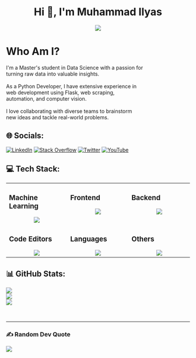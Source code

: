 <h1 align="center">Hi 👋, I'm Muhammad Ilyas</h1>
<p align="center">
  <img src="https://readme-typing-svg.demolab.com/?lines=Data Science Enthusiast;Learning AI;IT - Professional;%20Loves%20to%20Learn%20New%20Things&font=Fira%20Code&center=true&width=440&height=45&color=#bfcfde&vCenter=true&size=22&pause=1000">
</p>


<h1>Who Am I?</h1> 
I'm a Master's student in Data Science with a passion for <br> turning raw data into valuable insights.  
<br><br>  
As a Python Developer, I have extensive experience in <br> web development using Flask, web scraping,<br> automation, and computer vision.  
<br><br>  
I love collaborating with diverse teams to brainstorm <br> new ideas and tackle real-world problems.

## 🌐 Socials:
[![LinkedIn](https://img.shields.io/badge/LinkedIn-%230077B5.svg?logo=linkedin&logoColor=white)](https://www.linkedin.com/in/muhammad-ilyas-ibrahim/) [![Stack Overflow](https://img.shields.io/badge/-Stackoverflow-FE7A16?logo=stack-overflow&logoColor=white)](https://stackoverflow.com/users/18039310) [![Twitter](https://img.shields.io/badge/Twitter-%231DA1F2.svg?logo=Twitter&logoColor=white)](https://twitter.com/TechWizard137) [![YouTube](https://img.shields.io/badge/YouTube-%23FF0000.svg?logo=YouTube&logoColor=white)](https://youtube.com/c/TECHWIZARD137) 


##  💻 Tech Stack:

<table><tr><td valign="top" width="25%">
  
### Machine Learning
<a href="https://github.com/Muhammad-Ilyas-Ibrahim/">
<div align="center">
       <img src="https://skillicons.dev/icons?i=tensorflow,scikitlearn,opencv,numpy,pandas,matplotlib,pil,&perline=4" /> 
</div>
</a>
</td><td valign="top" width="25%">

### Frontend  
<a href="https://github.com/Muhammad-Ilyas-Ibrahim/">
<div align="center">  
       <img src="https://skillicons.dev/icons?i=html,css,bootstrap,&perline=4" />   <!--   bootstrap,materialui,tailwind,js,react,nextjs,jquery,antdesign -->
</div>
</a>
 </td><td valign="top" width="25%">
        
### Backend
<a href="https://github.com/Muhammad-Ilyas-Ibrahim/">
<div align="center">
       <img src="https://skillicons.dev/icons?i=mysql,sqlite,mongodb&perline=4" /> <!--   firebase,nodejs,express -->
</div>
</a>

</td>
</tr>
<tr><td valign="top" width="25%">

### Code Editors  
<a href="https://github.com/Muhammad-Ilyas-Ibrahim/">
<div align="center">  
       <img src="https://skillicons.dev/icons?i=vscode,pycharm,&perline=4" /> 
</div>
</a>
</td><td valign="top" width="25%">
    
###  Languages
<a href="https://github.com/Muhammad-Ilyas-Ibrahim/">
<div align="center"> 
    <img src="https://skillicons.dev/icons?i=python,cpp,javascript,&perline=4" /> 
</div>
</a>
</td><td valign="top" width="25%">

### Others 
<a href="https://github.com/Muhammad-Ilyas-Ibrahim/">
<div align="center">  
       <img src="https://skillicons.dev/icons?i=git,github,figma,linux,&perline=4" /> 
</div>
</a>
 </td> 
</tr>
</table>


## 📊 GitHub Stats:
![](https://github-readme-stats.vercel.app/api?username=Muhammad-Ilyas-Ibrahim&theme=dark&hide_border=true&include_all_commits=true&count_private=true)<br/>
![](https://github-readme-streak-stats.herokuapp.com/?user=Muhammad-Ilyas-Ibrahim&theme=dark&hide_border=true)<br/>
![](https://github-readme-stats.vercel.app/api/top-langs/?username=Muhammad-Ilyas-Ibrahim&theme=dark&hide_border=true&include_all_commits=true&count_private=true&layout=compact)

<br>
<hr>

 ### ✍️ Random Dev Quote
![](https://quotes-github-readme.vercel.app/api?type=horizontal&theme=radical)

